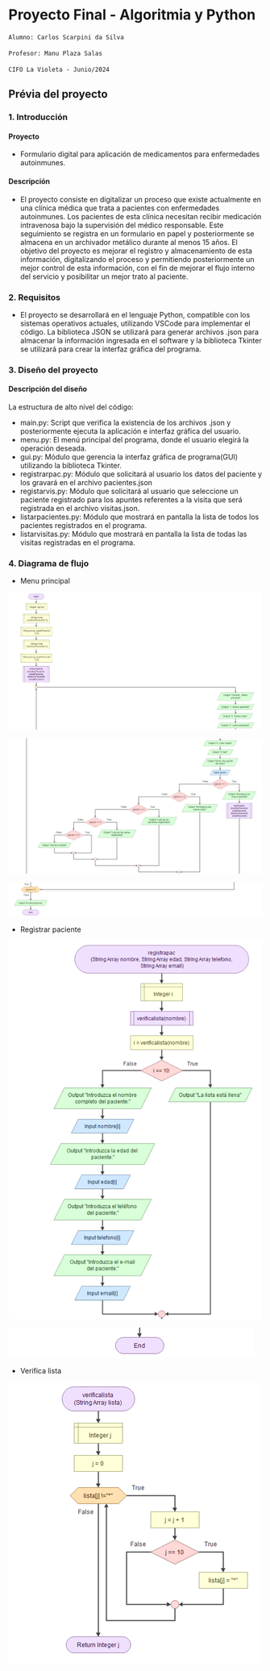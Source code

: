 # Proyecto Final - Algoritmia y Python

    Alumno: Carlos Scarpini da Silva

    Profesor: Manu Plaza Salas

    CIFO La Violeta - Junio/2024

## Prévia del proyecto

### 1. Introducción

#### Proyecto

- Formulario digital para aplicación de medicamentos para enfermedades autoinmunes.

#### Descripción

- El proyecto consiste en digitalizar un proceso que existe actualmente en una clínica médica que trata a pacientes con enfermedades autoinmunes. Los pacientes de esta clínica necesitan recibir medicación intravenosa bajo la supervisión del médico responsable. Este seguimiento se registra en un formulario en papel y posteriormente se almacena en un archivador metálico durante al menos 15 años.
  El objetivo del proyecto es mejorar el registro y almacenamiento de esta información, digitalizando el proceso y permitiendo posteriormente un mejor control de esta información, con el fin de mejorar el flujo interno del servicio y posibilitar un mejor trato al paciente.

### 2. Requisitos

- El proyecto se desarrollará en el lenguaje Python, compatible con los sistemas operativos actuales, utilizando VSCode para implementar el código. La biblioteca JSON se utilizará para generar archivos .json para almacenar la información ingresada en el software y la biblioteca Tkinter se utilizará para crear la interfaz gráfica del programa.

### 3. Diseño del proyecto

#### Descripción del diseño

La estructura de alto nivel del código:

- main.py: Script que verifica la existencia de los archivos .json y posteriormente ejecuta la
  aplicación e interfaz gráfica del usuario.
- menu.py: El menú principal del programa, donde el usuario elegirá la operación deseada.
- gui.py: Módulo que gerencia la interfaz gráfica de programa(GUI) utilizando la biblioteca Tkinter.
- registrarpac.py: Módulo que solicitará al usuario los datos del paciente y los gravará en el archivo
  pacientes.json
- registarvis.py: Módulo que solicitará al usuario que seleccione un paciente registrado para los apuntes
  referentes a la visita que será registrada en el archivo visitas.json.
- listarpacientes.py: Módulo que mostrará en pantalla la lista de todos los pacientes registrados en el
  programa.
- listarvisitas.py: Módulo que mostrará en pantalla la lista de todas las visitas registradas en el programa.

### 4. Diagrama de flujo

- Menu principal

![1719584097384](image/proyecto/1719584097384.png)

![1719584164182](image/proyecto/1719584164182.png)

![1719584809323](image/proyecto/1719584809323.png)


- Registrar paciente

![1719584326002](image/proyecto/1719584326002.png)

![1719584352175](image/proyecto/1719584352175.png)

- Verifica lista

![1719586736054](image/proyecto/1719586736054.png)
